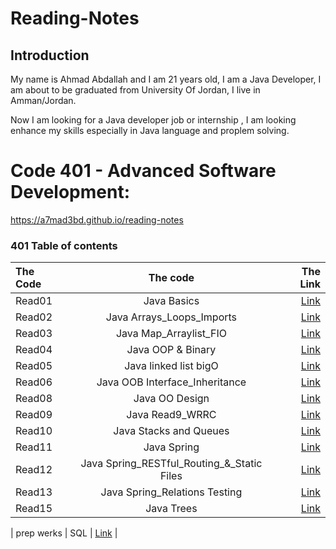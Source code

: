 # Reading-Notes

## Introduction
My name is Ahmad Abdallah and I am 21 years old, I am a Java Developer, I  am about to be graduated from University Of Jordan, I live in Amman/Jordan.

Now I am looking for a Java developer job or internship , I am looking enhance my skills especially in Java language and proplem solving.

# Code 401 - Advanced Software Development:

 https://a7mad3bd.github.io/reading-notes

### 401 Table of contents

| The Code	      | The code    |              The Link |
| :---        |:-----------:|----------------------:|
| Read01      | Java Basics | [Link](./Read1_Java_Basics.md) |
| Read02      | Java Arrays_Loops_Imports | [Link](./Read2_Arrays_Loops_Imports.md) |
| Read03      | Java Map_Arraylist_FIO | [Link](./Read3_Map_prematives.md) |
| Read04      | Java OOP & Binary | [Link](./Read4_OOP.md) |
| Read05        | Java linked list bigO | [Link](./Read_linked_list_bigO.md) |
| Read06      | Java OOB Interface_Inheritance | [Link](./Read6_Interface_Inheritance.md) |
| Read08      | Java OO Design | [Link](./Read8_OODesign.md) |
| Read09      | Java Read9_WRRC | [Link](./Read9_WRRC.md) |
| Read10      | Java Stacks and Queues | [Link](./Read10_Stacks%20and%20Queues.md) |
| Read11      | Java Spring | [Link](./Read11_Spring.md) |
| Read12      | Java Spring_RESTful_Routing_&_Static Files | [Link](/Read12_Spring_RESTful.md) |
| Read13      | Java Spring_Relations Testing | [Link](/Read13_relations%20and%20testing.md) |
| Read15      | Java Trees | [Link](/Read15_Trees.md) |

| prep werks      | SQL | [Link](./SQL_Prep_challenges/) |


